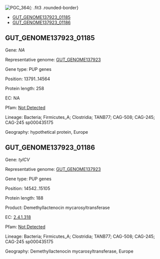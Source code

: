 ![PGC_364](../static/images/Clusters_figure/PGC_364.jpg){: .fit3 .rounded-border}

<ul id="myTab" class="nav nav-tabs">
  <li class="active">
        <a href="#tab1" data-toggle="tab">GUT_GENOME137923_01185</a>
  </li>
<li><a href="#tab2" data-toggle="tab">GUT_GENOME137923_01186</a></li>
</ul>

<div id="myTabContent" class="tab-content">
  <div class="tab-pane fade in active" id="tab1">

<h2 id="GUT_GENOME137923_01185">GUT_GENOME137923_01185</h2>
<p>Gene: <em>NA</em>
<p>Representative genome: <a href="https://www.ebi.ac.uk/metagenomics/genomes/MGYG-HGUT-02773">GUT_GENOME137923</a></p>
<p>Gene type: PUP genes</p>
<p>Position: 13791..14564</p>
<p>Protein length: 258</p>
<p>EC: NA</p>
<p>Pfam: <a href="http://pfam.xfam.org/family/Not Detected">Not Detected</a></p>

<p>Lineage: Bacteria; Firmicutes_A; Clostridia; TANB77; CAG-508; CAG-245; CAG-245 sp000435175</p>
<p>Geography: hypothetical protein, Europe</p>
  </div>

  <div class="tab-pane fade" id="tab2">

<h2 id="GUT_GENOME137923_01186">GUT_GENOME137923_01186</h2>
<p>Gene: <em>tylCV</em></p>
<p>Representative genome: <a href="https://www.ebi.ac.uk/metagenomics/genomes/MGYG-HGUT-02773">GUT_GENOME137923</a></p>
<p>Gene type: PUP genes</p>
<p>Position: 14542..15105</p>
<p>Protein length: 188</p>
<p>Product: Demethyllactenocin mycarosyltransferase</p>
<p>EC: <a href="https://www.brenda-enzymes.org/enzyme.php?ecno=2.4.1.318">2.4.1.318</a></p>
<p>Pfam: <a href="http://pfam.xfam.org/family/Not Detected">Not Detected</a></p>

<p>Lineage: Bacteria; Firmicutes_A; Clostridia; TANB77; CAG-508; CAG-245; CAG-245 sp000435175</p>
<p>Geography: Demethyllactenocin mycarosyltransferase, Europe</p>

  </div>
</div>
